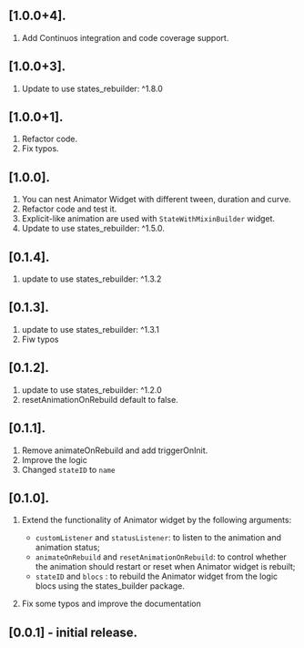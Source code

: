 ## [1.0.0+4].
1. Add Continuos integration and code coverage support.

## [1.0.0+3].
1. Update to use states_rebuilder: ^1.8.0

## [1.0.0+1].
1. Refactor code.
2. Fix typos.


## [1.0.0].
1. You can nest Animator Widget with different tween, duration and curve.
2. Refactor code and test it.
3. Explicit-like animation are used with `StateWithMixinBuilder` widget.
4. Update to use states_rebuilder: ^1.5.0.


## [0.1.4].
1. update to use states_rebuilder: ^1.3.2

## [0.1.3].
1. update to use states_rebuilder: ^1.3.1
2. Fiw typos

## [0.1.2].
1. update to use states_rebuilder: ^1.2.0
2. resetAnimationOnRebuild default to false.

## [0.1.1].
1. Remove animateOnRebuild and add triggerOnInit.
2. Improve the logic
3. Changed `stateID` to `name`

## [0.1.0].
1. Extend the functionality of Animator widget by the following arguments:
    * `customListener` and `statusListener`: to listen to the animation and animation status;
    * `animateOnRebuild` and `resetAnimationOnRebuild`: to control whether the animation should restart or reset when Animator widget is rebuilt;
    * `stateID` and `blocs` : to rebuild the Animator widget from the logic blocs using the states_builder package.

2. Fix some typos and improve the documentation

## [0.0.1] - initial release.

